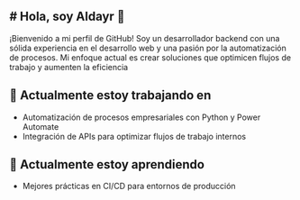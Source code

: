 ## # Hola, soy Aldayr 👋

¡Bienvenido a mi perfil de GitHub! Soy un desarrollador backend con una sólida experiencia en el desarrollo web y una pasión por la automatización de procesos. Mi enfoque actual es crear soluciones que optimicen flujos de trabajo y aumenten la eficiencia

## 🔭 Actualmente estoy trabajando en
- Automatización de procesos empresariales con Python y Power Automate
- Integración de APIs para optimizar flujos de trabajo internos

## 🌱 Actualmente estoy aprendiendo
- Mejores prácticas en CI/CD para entornos de producción
<!--
**Aldayr-RDZ/Aldayr-RDZ** is a ✨ _special_ ✨ repository because its `README.md` (this file) appears on your GitHub profile.

Here are some ideas to get you started:

- 🔭 I’m currently working on ...
- 🌱 I’m currently learning ...
- 👯 I’m looking to collaborate on ...
- 🤔 I’m looking for help with ...
- 💬 Ask me about ...
- 📫 How to reach me: ...
- 😄 Pronouns: ...
- ⚡ Fun fact: ...
-->
